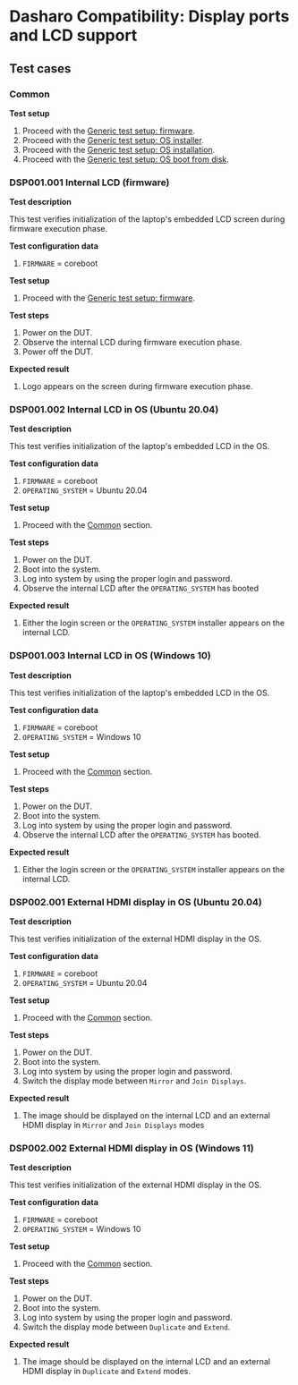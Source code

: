 # Dasharo Compatibility: Display ports and LCD support

## Test cases

### Common

**Test setup**

1. Proceed with the
   [Generic test setup: firmware](../generic-test-setup/#firmware).
1. Proceed with the
   [Generic test setup: OS installer](../generic-test-setup/#os-installer).
1. Proceed with the
   [Generic test setup: OS installation](../generic-test-setup/#os-installation).
1. Proceed with the
   [Generic test setup: OS boot from disk](../generic-test-setup/#os-boot-from-disk).

### DSP001.001 Internal LCD (firmware)

**Test description**

This test verifies initialization of the laptop's embedded LCD screen during
firmware execution phase.

**Test configuration data**

1. `FIRMWARE` = coreboot

**Test setup**

1. Proceed with the
   [Generic test setup: firmware](../generic-test-setup/#firmware).

**Test steps**

1. Power on the DUT.
1. Observe the internal LCD during firmware execution phase.
1. Power off the DUT.

**Expected result**

1. Logo appears on the screen during firmware execution phase.

### DSP001.002 Internal LCD in OS (Ubuntu 20.04)

**Test description**

This test verifies initialization of the laptop's embedded LCD in the OS.

**Test configuration data**

1. `FIRMWARE` = coreboot
1. `OPERATING_SYSTEM` = Ubuntu 20.04

**Test setup**

1. Proceed with the [Common](#common) section.

**Test steps**

1. Power on the DUT.
1. Boot into the system.
1. Log into system by using the proper login and password.
1. Observe the internal LCD after the `OPERATING_SYSTEM` has booted

**Expected result**

1. Either the login screen or the `OPERATING_SYSTEM` installer appears on the
    internal LCD.

### DSP001.003 Internal LCD in OS (Windows 10)

**Test description**

This test verifies initialization of the laptop's embedded LCD in the OS.

**Test configuration data**

1. `FIRMWARE` = coreboot
1. `OPERATING_SYSTEM` = Windows 10

**Test setup**

1. Proceed with the [Common](#common) section.

**Test steps**

1. Power on the DUT.
1. Boot into the system.
1. Log into system by using the proper login and password.
1. Observe the internal LCD after the `OPERATING_SYSTEM` has booted.

**Expected result**

1. Either the login screen or the `OPERATING_SYSTEM` installer appears on the
    internal LCD.

### DSP002.001 External HDMI display in OS (Ubuntu 20.04)

**Test description**

This test verifies initialization of the external HDMI display in the OS.

**Test configuration data**

1. `FIRMWARE` = coreboot
1. `OPERATING_SYSTEM` = Ubuntu 20.04

**Test setup**

1. Proceed with the [Common](#common) section.

**Test steps**

1. Power on the DUT.
1. Boot into the system.
1. Log into system by using the proper login and password.
1. Switch the display mode between `Mirror` and `Join Displays`.

**Expected result**

1. The image should be displayed on the internal LCD and an external HDMI display
    in `Mirror` and `Join Displays` modes

### DSP002.002 External HDMI display in OS (Windows 11)

**Test description**

This test verifies initialization of the external HDMI display in the OS.

**Test configuration data**

1. `FIRMWARE` = coreboot
1. `OPERATING_SYSTEM` = Windows 10

**Test setup**

1. Proceed with the [Common](#common) section.

**Test steps**

1. Power on the DUT.
1. Boot into the system.
1. Log into system by using the proper login and password.
1. Switch the display mode between `Duplicate` and `Extend`.

**Expected result**

1. The image should be displayed on the internal LCD and an external HDMI display
   in `Duplicate` and `Extend` modes.
